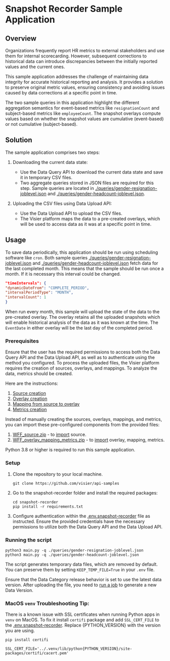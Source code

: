 # Snapshot Recorder Sample Application

## Overview

Organizations frequently report HR metrics to external stakeholders and use them for internal scorecarding.
However, subsequent corrections to historical data can introduce discrepancies between the initially reported values and
the current ones.

This sample application addresses the challenge of maintaining data integrity for accurate historical reporting and analysis.
It provides a solution to preserve original metric values, ensuring consistency and avoiding issues caused
by data corrections at a specific point in time.

The two sample queries in this application highlight the different aggregation semantics for event-based metrics like `resignationCount` and subject-based metrics like `employeeCount`. The snapshot overlays compute values based on whether the snapshot values are
cumulative (event-based) or not cumulative (subject-based).

## Solution

The sample application comprises two steps:

1. Downloading the current data state:
    - Use the Data Query API to download the current data state and save it in temporary CSV files.
    - Two aggregate queries stored in JSON files are required for this step. Sample queries are located in
      [./queries/gender-resignation-joblevel.json](queries%2Fgender-resignation-joblevel.json) and
      [./queries/gender-headcount-joblevel.json](queries%2Fgender-headcount-joblevel.json).

2. Uploading the CSV files using Data Upload API:
    - Use the Data Upload API to upload the CSV files.
    - The Visier platform maps the data to a pre-created overlays, which will be used to access data as it was at a
      specific point in time.

## Usage

To save data periodically, this application should be run using scheduling software like `cron`.
Both sample queries
[./queries/gender-resignation-joblevel.json](queries%2Fgender-resignation-joblevel.json) and 
[./queries/gender-headcount-joblevel.json](queries%2Fgender-headcount-joblevel.json) fetch data for the last completed month.
This means that the sample should be run once a month. If it is necessary this interval could be changed.

```json
"timeIntervals": {
"dynamicDateFrom": "COMPLETE_PERIOD",
"intervalPeriodType": "MONTH",
"intervalCount": 1
}
```

When run every month, this sample will upload the state of the data to the pre-created overlay.
The overlay retains all the uploaded snapshots which will enable historical analysis of the data as it was known at the time.
The `EventDate` in either overlay will be the last day of the completed period.

### Prerequisites

Ensure that the user has the required permissions to access both the Data Query API and the Data Upload API, as well as
to authenticate using the method you configured.
To process the uploaded files, the Visier platform requires the creation of sources, overlays, and mappings.
To analyze the data, metrics should be created.

Here are the instructions:

1. [Source creation](https://docs.visier.com/developer/Studio/data/sources/source-create.htm)
2. [Overlay creation](https://docs.visier.com/developer/Analytic%20Model/analytic-objects/overlays/overlays-configure.htm)
3. [Mapping from source to overlay](https://docs.visier.com/developer/Studio/data/mappings/mapping-add.htm)
4. [Metrics creation](https://docs.visier.com/developer/Analytic%20Model/metrics/metrics-create.htm)

Instead of manually creating the sources, overlays, mappings, and metrics, you can import these pre-configured components from the
provided files:

1. [WFF_source.zip](import%2FWFF_source.zip) -
   to [import](https://docs.visier.com/developer/Studio/data/sources/sources-import-export.htm) source.
2. [WFF_overlay_mapping_metrics.zip](import%2FWFF_overlay_mapping_metrics.zip) -
   to [import](https://docs.visier.com/developer/Studio/projects/projects-import-export.htm) overlay, mapping, metrics.

Python 3.8 or higher is required to run this sample application.

### Setup

1. Clone the repository to your local machine.
   ```shell
   git clone https://github.com/visier/api-samples
   ```
2. Go to the snapshot-recorder folder and install the required packages:
   ```shell
   cd snapshot-recorder
   pip install -r requirements.txt
   ```
3. Configure authentication within the  [.env.snapshot-recorder](.env.snapshot-recorder) file as instructed. Ensure the provided
   credentials have the necessary permissions to utilize both the Data Query API and the Data Upload API.

### Running the script

```shell
python3 main.py -q ./queries/gender-resignation-joblevel.json
python3 main.py -q ./queries/gender-headcount-joblevel.json
```

The script generates temporary data files, which are removed by default. You can preserve them by setting
`KEEP_TEMP_FILE=True` in your `.env` file.

Ensure that the Data Category release behavior is set to use the latest data version.
After uploading the file, you need to [run a job](https://docs.visier.com/developer/Studio/data/jobs/jobs-run.htm) to
generate a new Data Version.

### MacOS `venv` Troubleshooting Tip:

There is a known issue with SSL certificates when running Python apps in `venv` on MacOS.
To fix it install `certifi` package and add `SSL_CERT_FILE` to the [.env.snapshot-recorder](.env.snapshot-recorder).
Replace {PYTHON_VERSION} with the version you are using.

```shell
pip install certifi
```

```
SSL_CERT_FILE='../.venv/lib/python{PYTHON_VERSION}/site-packages/certifi/cacert.pem'
```
